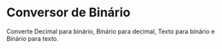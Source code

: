 # Conversor de Binário

Converte Decimal para binário, Binário para decimal, Texto para binário e Binário para texto.